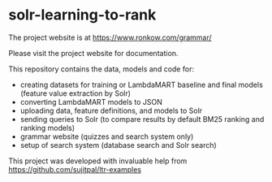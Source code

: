 # solr-learning-to-rank

The project website is at https://www.ronkow.com/grammar/  

Please visit the project website for documentation.

This repository contains the data, models and code for:
- creating datasets for training or LambdaMART baseline and final models (feature value extraction by Solr)
- converting LambdaMART models to JSON
- uploading data, feature definitions, and models to Solr
- sending queries to Solr (to compare results by default BM25 ranking and ranking models)
- grammar website (quizzes and search system only)
- setup of search system (database search and Solr search)

This project was developed with invaluable help from https://github.com/sujitpal/ltr-examples
